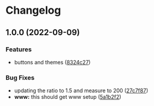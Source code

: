 # Changelog

## 1.0.0 (2022-09-09)


### Features

* buttons and themes ([8324c27](https://github.com/emkay/film/commit/8324c275c0e6a55f5403e9b51eb60d622d68577d))


### Bug Fixes

* updating the ratio to 1.5 and measure to 200 ([27c7f87](https://github.com/emkay/film/commit/27c7f87cf9520f2d6a13f704fdc6e2db87e0c931))
* **www:** this should get www setup ([5a1b2f2](https://github.com/emkay/film/commit/5a1b2f2052fe2cc004b074e187943d6abb3c8071))
